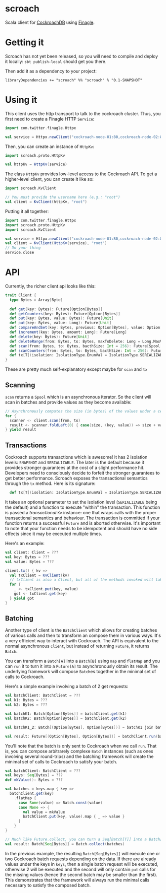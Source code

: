 scroach
=======

Scala client for [CockroachDB](https://github.com/cockroachdb/cockroach/) using [Finagle](https://github.com/twitter/finagle/).

Getting it
==========

Scroach has not yet been released, so you will need to compile and deploy it locally: `sbt publish-local` should get you there.

Then add it as a dependency to your project:

```
libraryDependencies += "scroach" %% "scroach" % "0.1-SNAPSHOT"
```

Using it
========

This client uses the http transport to talk to the cockroach cluster. Thus, you first need to create a Finagle HTTP `Service`:

```scala
import com.twitter.finagle.Httpx

val service = Httpx.newClient("cockroach-node-01:80,cockroach-node-02:80", "cockroach").toService
```

Then, you can create an instance of `HttpKv`:

```scala
import scroach.proto.HttpKv

val httpKv = HttpKv(service)
```

The class `HttpKv` provides low-level access to the Cockroach API. To get a higher-level client, you can create it like so:

```scala
import scroach.KvClient

// You must provide the username here (e.g.: "root")
val client = KvClient(httpKv, "root")
```

Putting it all together:

```scala
import com.twitter.finagle.Httpx
import scroach.proto.HttpKv
import scroach.KvClient

val service = Httpx.newClient("cockroach-node-01:80,cockroach-node-02:80", "cockroach").toService
val client = KvClient(HttpKv(service), "root")
// Do your thing
service.close
```

API
===

Currently, the richer client api looks like this:

```scala
trait Client {
  type Bytes = Array[Byte]
  
  def get(key: Bytes): Future[Option[Bytes]]
  def getCounters(key: Bytes): Future[Option[Bytes]]
  def put(key: Bytes, value: Bytes): Future[Unit]
  def put(key: Bytes, value: Long): Future[Unit]
  def compareAndSet(key: Bytes, previous: Option[Bytes], value: Option[Bytes]): Future[Unit]
  def increment(key: Bytes, amount: Long): Future[Long]
  def delete(key: Bytes): Future[Unit]
  def deleteRange(from: Bytes, to: Bytes, maxToDelete: Long = Long.MaxValue): Future[Long]
  def scan(from: Bytes, to: Bytes, bacthSize: Int = 256): Future[Spool[(Bytes, Bytes)]]
  def scanCounters(from: Bytes, to: Bytes, bacthSize: Int = 256): Future[Spool[(Bytes, Long)]]
  def tx[T](isolation: IsolationType.EnumVal = IsolationType.SERIALIZABLE)(f: Kv => Future[T]): Future[T]
}
```

These are pretty much self-explanatory except maybe for `scan` and `tx`

## Scanning

`scan` returns a `Spool` which is an asynchronous iterator. So the client will scan in batches and provide values as they become available:

```scala
// Asynchronously computes the size (in bytes) of the values under a certain range of keys
for {
  scanner <- client.scan(from, to)
  result <- scanner.foldLeft(0) { case(size, (key, value)) => size + value.size }
} yield result
```

## Transactions

Cockroach supports transactions which is awesome! It has 2 isolation levels: `SNAPSHOT` and `SERIALIZABLE`. The later is the default because it provides stronger guarantees at the cost of a slight performance hit. Developers need to consciously decide to forfeit the stronger guarantees to get better performance. Scroach exposes the transactional semantics through the `tx` method. Here is its signature:

```scala
  def tx[T](isolation: IsolationType.EnumVal = IsolationType.SERIALIZABLE)(f: Kv => Future[T]): Future[T]
```

It takes an optional parameter to set the isolation level (`SERIALIZABLE` being the default) and a function to execute "within" the transaction. This function is passed a _transactional_ `Kv` instance: one that wraps calls with the proper transactional semantics and behaviour. The transaction is committed if your function returns a successful `Future` and is aborted otherwise. It's important to note that your function needs to be idempotent and should have no side effects since it may be executed multiple times.

Here's an example:

```scala
val client: Client = ???
val key: Bytes = ???
val value: Bytes = ???

client.tx() { kv =>
  val txClient = KvClient(kv)
  // txClient is also a Client, but all of the methods invoked will take part in a single transaction
  for {
    _ <- txClient.put(key, value)
    got <- txClient.get(key)
  } yield got
}
```

## Batching

Another type of client is the `BatchClient` which allows for creating batches of various calls and then to transform an compose them in various ways. It's a very efficient way to interact with Cockroach. The API is equivalent to the normal asynchronous `Client`, but instead of returning `Future`, it returns `Batch`.

You can transform a `Batch[A]` into a `Batch[B]` using `map` and `flatMap` and you can `run` it to turn it into a `Future[A]` to asynchronously obtain its result. The underlying framework will compose `Batch`es together in the minimal set of calls to Cockroach.

Here's a simple example involving a batch of 2 get requests:

```scala
val batchClient: BatchClient = ???
val k1: Bytes = ???
val k2: Bytes = ???

val batchK1: Batch[Option[Bytes]] = batchClient.get(k1)
val batchK2: Batch[Option[Bytes]] = batchClient.get(k2)

val batchK1_2: Batch[(Option[Bytes], Option[Bytes])] = batchK1 join batchK2

val result: Future[(Option[Bytes], Option[Bytes])] = batchClient.run(batchK1_2)
```

You'll note that the batch is only sent to Cockroach when we call ```run```. That is, you can compose arbitrarely complexe `Batch` instances (such as ones involving several round-trips) and the batching framework will create the minimal set of calls to Cockroach to satisfy your batch.

```scala
val batchClient: BatchClient = ???
val keys: Seq[Bytes] = ???
def mkValue(): Bytes = ???

val batches = keys.map { key =>
  batchClient.get(key)
    .flatMap {
      case Some(value) => Batch.const(value)
      case None => {
        val value = mkValue
        batchClient.put(key, value).map { _ => value }
      }
    }
}

// Much like Future.collect, you can turn a Seq[Batch[T]] into a Batch[Seq[T]] using Batch.collect
val result: Batch[Seq[Bytes]] = Batch.collect(batches)
```

In the previous example, the resulting `Batch[Seq[Bytes]]` will execute one or two Cockroach batch requests depending on the data. If there are already values under the keys in `keys`, then a single batch request will be executed, otherwise 2 will be executed and the second will only contain `put` calls for the missing values (hence the second batch may be smaller than the first). This demonstrates that the framework will always run the minimal calls necessary to satisfy the composed batch.
